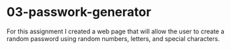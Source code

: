 # 03-passwork-generator
For this assignment I created a web page that will allow the user to create a random password using random numbers, letters, and special characters. 
